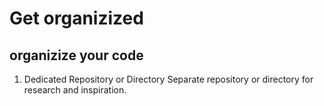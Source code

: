# Get organizized
## organizize your code
1. Dedicated Repository or Directory
Separate repository or directory for research and inspiration.
